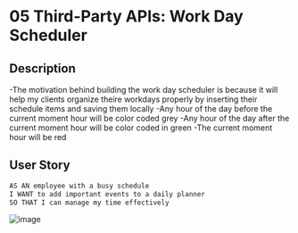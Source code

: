 # 05 Third-Party APIs: Work Day Scheduler

## Description

-The motivation behind building the work day scheduler is because it will help my clients organize theire workdays properly by inserting their schedule items and saving them locally
-Any hour of the day before the current moment hour will be color coded grey
-Any hour of the day after the current moment hour will be color coded in green
-The current moment hour will be red



## User Story

```md
AS AN employee with a busy schedule
I WANT to add important events to a daily planner
SO THAT I can manage my time effectively
```

![image](https://user-images.githubusercontent.com/87303050/136473265-9f86c092-7cf8-4130-9e59-d382a730f565.png)
